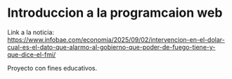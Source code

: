 # Introduccion a la programcaion web

Link a la noticia:
https://www.infobae.com/economia/2025/09/02/intervencion-en-el-dolar-cual-es-el-dato-que-alarmo-al-gobierno-que-poder-de-fuego-tiene-y-que-dice-el-fmi/

Proyecto con fines educativos.